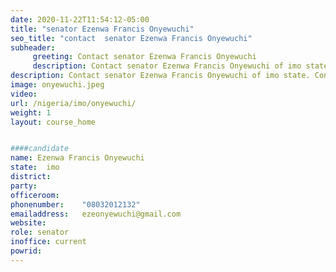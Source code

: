 ```yaml
---
date: 2020-11-22T11:54:12-05:00
title: "senator Ezenwa Francis Onyewuchi"
seo_title: "contact  senator Ezenwa Francis Onyewuchi"
subheader:
     greeting: Contact senator Ezenwa Francis Onyewuchi 
     description: Contact senator Ezenwa Francis Onyewuchi of imo state. Contact information for  senator Ezenwa Francis Onyewuchi includes email address, phone number, and mailing address.
description: Contact senator Ezenwa Francis Onyewuchi of imo state. Contact information for  senator Ezenwa Francis Onyewuchi includes email address, phone number, and mailing address.
image: onyewuchi.jpeg
video: 
url: /nigeria/imo/onyewuchi/
weight: 1
layout: course_home


####candidate
name: Ezenwa Francis Onyewuchi
state:	imo
district: 
party:	
officeroom:	
phonenumber:	"08032012132"
emailaddress:	ezeonyewuchi@gmail.com
website:	
role: senator
inoffice: current
powrid: 
---
```


